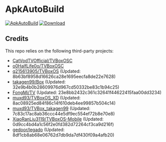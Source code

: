 # ApkAutoBuild

[![ApkAutoBuild](https://github.com/muxd93/ApkAutoBuild/actions/workflows/auto_build.yml/badge.svg)](https://github.com/muxd93/ApkAutoBuild/actions/workflows/auto_build.yml)
[![Download](https://img.shields.io/github/v/release/muxd93/ApkAutoBuild?color=green&logoColor=green&label=Download&logo=DocuSign)](https://github.com/muxd93/ApkAutoBuild/releases)

## Credits
This repo relies on the following third-party projects:
- [CatVodTVOfficial/TVBoxOSC](https://github.com/CatVodTVOfficial/TVBoxOSC)
- [o0HalfLife0o/TVBoxOSC](https://github.com/o0HalfLife0o/TVBoxOSC/releases)
- [q215613905/TVBoxOS](https://github.com/q215613905/TVBoxOS) (Updated: 8b63bf8958d16626ca28e1695eecfa8de22e7628)
- [takagen99/Box](https://github.com/takagen99/Box) (Updated: 32e9b4b0b28609976d967cd50332be83c1b94c25)
- [FongMi/TV](https://github.com/FongMi/TV) (Updated: 23e8bb2432c361c32641f44622415faa00dd3234)
- [muxd93/TVBoxOS_XD](https://github.com/muxd93/TVBoxOS_XD) (Updated: 8ac08925ed84f86c14f610deb4ee99857b504c14)
- [muxd93/TVBox_takagen99](https://github.com/muxd93/TVBox_takagen99) (Updated: 7c83c17ac8ab36ccc44e5df9ec554ef72b8e70e8)
- [XiaoRanLiu3119/TVBoxOS-Mobile](https://github.com/XiaoRanLiu3119/TVBoxOS-Mobile) (Updated: 0d9cc4bd4a1c56f2e0fd382d72264cf3ca9d216f)
- [gedoor/legado](https://github.com/gedoor/legado) (Updated: 8df1cb8ab68e06762d7db9da7df430f09a4afb20)
